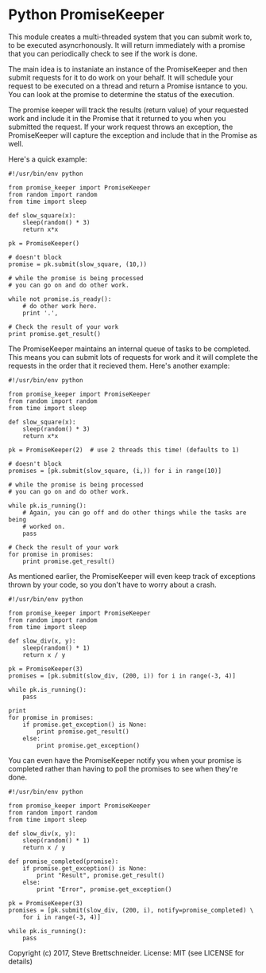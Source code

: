 Python PromiseKeeper
===================

This module creates a multi-threaded system that you can submit work to, to be
executed asyncrhonously.  It will return immediately with a promise that you
can periodically check to see if the work is done.

The main idea is to instaniate an instance of the PromiseKeeper and then
submit requests for it to do work on your behalf.  It will schedule your
request to be executed on a thread and return a Promise isntance to you.
You can look at the promise to determine the status of the execution.

The promise keeper will track the results (return value) of your requested
work and include it in the Promise that it returned to you when you submitted
the request.  If your work request throws an exception, the PromiseKeeper
will capture the exception and include that in the Promise as well.

Here's a quick example:

    #!/usr/bin/env python

    from promise_keeper import PromiseKeeper
    from random import random
    from time import sleep

    def slow_square(x):
        sleep(random() * 3)
        return x*x

    pk = PromiseKeeper()

    # doesn't block
    promise = pk.submit(slow_square, (10,))

    # while the promise is being processed
    # you can go on and do other work.

    while not promise.is_ready():
        # do other work here.
        print '.',

    # Check the result of your work
    print promise.get_result()

The PromiseKeeper maintains an internal queue of tasks to be completed.  This
means you can submit lots of requests for work and it will complete the
requests in the order that it recieved them.  Here's another example:

    #!/usr/bin/env python

    from promise_keeper import PromiseKeeper
    from random import random
    from time import sleep

    def slow_square(x):
        sleep(random() * 3)
        return x*x

    pk = PromiseKeeper(2)  # use 2 threads this time! (defaults to 1)

    # doesn't block
    promises = [pk.submit(slow_square, (i,)) for i in range(10)]

    # while the promise is being processed
    # you can go on and do other work.

    while pk.is_running():
        # Again, you can go off and do other things while the tasks are being
        # worked on.
        pass

    # Check the result of your work
    for promise in promises:
        print promise.get_result()

As mentioned earlier, the PromiseKeeper will even keep track of exceptions
thrown by your code, so you don't have to worry about a crash.

    #!/usr/bin/env python

    from promise_keeper import PromiseKeeper
    from random import random
    from time import sleep

    def slow_div(x, y):
        sleep(random() * 1)
        return x / y

    pk = PromiseKeeper(3)
    promises = [pk.submit(slow_div, (200, i)) for i in range(-3, 4)]

    while pk.is_running():
        pass

    print
    for promise in promises:
        if promise.get_exception() is None:
            print promise.get_result()
        else:
            print promise.get_exception()

You can even have the PromiseKeeper notify you when your promise is completed
rather than having to poll the promises to see when they're done.


    #!/usr/bin/env python

    from promise_keeper import PromiseKeeper
    from random import random
    from time import sleep

    def slow_div(x, y):
        sleep(random() * 1)
        return x / y

    def promise_completed(promise):
        if promise.get_exception() is None:
            print "Result", promise.get_result()
        else:
            print "Error", promise.get_exception()

    pk = PromiseKeeper(3)
    promises = [pk.submit(slow_div, (200, i), notify=promise_completed) \
        for i in range(-3, 4)]

    while pk.is_running():
        pass


Copyright (c) 2017, Steve Brettschneider.
License: MIT (see LICENSE for details)

